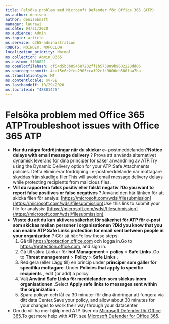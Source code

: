 ```yaml
---
title: Felsöka problem med Microsoft Defender för Office 365 (ATP)
ms.author: deniseb
author: denisebmsft
manager: laurawi
ms.date: 04/21/2020
ms.audience: Admin
ms.topic: article
ms.service: o365-administration
ROBOTS: NOINDEX, NOFOLLOW
localization_priority: Normal
ms.collection: Admin_O365
ms.custom: 3100021
ms.openlocfilehash: cf54d5b3b854587202ff1b575889b9602228dd06
ms.sourcegitcommit: 4caf5e6c2fee2903ccaf92cfc9006eb580faa7ba
ms.translationtype: MT
ms.contentlocale: sv-SE
ms.lasthandoff: 10/29/2020
ms.locfileid: "48801425"
---
```

# <a name="troubleshoot-issues-with-office-365-atp"></a><span data-ttu-id="d71c1-102">Felsöka problem med Office 365 ATP</span><span class="sxs-lookup"><span data-stu-id="d71c1-102">Troubleshoot issues with Office 365 ATP</span></span>

- <span data-ttu-id="d71c1-103">**Har du några fördröjningar när du skickar e-** postmeddelanden?</span><span class="sxs-lookup"><span data-stu-id="d71c1-103">**Notice delays with email message delivery** ?</span></span> <span data-ttu-id="d71c1-104">Prova att använda alternativet dynamisk leverans för dina principer för säker användning av ATP.</span><span class="sxs-lookup"><span data-stu-id="d71c1-104">Try using the Dynamic Delivery option for your ATP Safe Attachments policies.</span></span> <span data-ttu-id="d71c1-105">Detta eliminerar fördröjning i e-postmeddelande när mottagare skyddas från skadliga filer.</span><span class="sxs-lookup"><span data-stu-id="d71c1-105">This will avoid email message delivery delays while protecting recipients from malicious files.</span></span>
- <span data-ttu-id="d71c1-106">**Vill du rapportera falsk positiv eller falskt negativ** ?</span><span class="sxs-lookup"><span data-stu-id="d71c1-106">**Do you want to report false positives or false negatives** ?</span></span> <span data-ttu-id="d71c1-107">Använd den här länken för att skicka filen för analys: [https://microsoft.com/wdsi/filesubmission](https://microsoft.com/wdsi/filesubmission)</span><span class="sxs-lookup"><span data-stu-id="d71c1-107">Use this link to submit your file for analysis: [https://microsoft.com/wdsi/filesubmission](https://microsoft.com/wdsi/filesubmission)</span></span>
- <span data-ttu-id="d71c1-108">**Visste du att du kan aktivera säkerhet för säkerhet för ATP för e-post som skickas mellan personer i organisationen** ?</span><span class="sxs-lookup"><span data-stu-id="d71c1-108">**Did you know that you can enable ATP Safe Links protection for email sent between people in your organization** ?</span></span> <span data-ttu-id="d71c1-109">Gör så här:</span><span class="sxs-lookup"><span data-stu-id="d71c1-109">Follow these steps:</span></span>
    1. <span data-ttu-id="d71c1-110">Gå till https://protection.office.com och logga in.</span><span class="sxs-lookup"><span data-stu-id="d71c1-110">Go to https://protection.office.com, and sign in.</span></span>
    2. <span data-ttu-id="d71c1-111">Gå till säkra Länkar för **hot Management**  >  **policy**  >  **Safe Links** .</span><span class="sxs-lookup"><span data-stu-id="d71c1-111">Go to **Threat management** > **Policy** > **Safe Links** .</span></span>
    3. <span data-ttu-id="d71c1-112">Redigera (eller Lägg till) en princip under **principer som gäller för specifika mottagare** .</span><span class="sxs-lookup"><span data-stu-id="d71c1-112">Under **Policies that apply to specific recipients** , edit (or add) a policy.</span></span>
    4. <span data-ttu-id="d71c1-113">Välj **Använd Safe Links för meddelanden som skickas inom organisationen** .</span><span class="sxs-lookup"><span data-stu-id="d71c1-113">Select **Apply safe links to messages sent within the organization** .</span></span>
    5. <span data-ttu-id="d71c1-114">Spara policyn och låt ca 30 minuter för dina ändringar att fungera via ditt data Center.</span><span class="sxs-lookup"><span data-stu-id="d71c1-114">Save your policy, and allow about 30 minutes for your changes to work their way through your datacenter.</span></span>
- <span data-ttu-id="d71c1-115">Om du vill ha mer hjälp med ATP läser du [Microsoft Defender för Office 365](https://docs.microsoft.com/microsoft-365/security/office-365-security/office-365-atp).</span><span class="sxs-lookup"><span data-stu-id="d71c1-115">To get more help with ATP, see [Microsoft Defender for Office 365](https://docs.microsoft.com/microsoft-365/security/office-365-security/office-365-atp).</span></span>